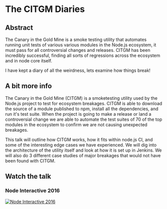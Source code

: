 # The CITGM Diaries

## Abstract

The Canary in the Gold Mine is a smoke testing utility that automates running
unit tests of various various modules in the Node.js ecosystem, it must pass for
all controversial changes and releases. CITGM has been incredibly successful,
finding all sorts of regressions across the ecosystem and in node core itself.

I have kept a diary of all the weirdness, lets examine how things break!

## A bit more info

The Canary in the Gold Mine (CITGM) is a smoketesting utility used by the Node.js
project to test for ecosystem breakages. CITGM is able to download the source of a
module published to npm, install all the dependencies, and run it's test suite. When
the project is going to make a release or land a controversial change we are able to
automate the test suites of 70 of the top modules in the ecosystem to confirm we are
not causing unexpected breakages.

This talk will outline how CITGM works, how it fits within node.js CI, and some of
the interesting edge cases we have experienced. We will dig into the architecture of
the utility itself and look at how it is set up in Jenkins. We will also do 3
different case studies of major breakages that would not have been found with CITGM.

## Watch the talk

### Node Interactive 2016

[![Node Interactive 2016](https://img.youtube.com/vi/8is8iKlo8oQ/0.jpg)](https://www.youtube.com/watch?v=8is8iKlo8oQ)
